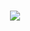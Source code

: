 

<h1 align="center"><img src="https://readme-typing-svg.herokuapp.com?font=Ubuntu&color=%2300F7FF&size=30&center=true&vCenter=true&width=500&lines=Madhav+Gadge;Android+Developer+from+India" /></h1>





